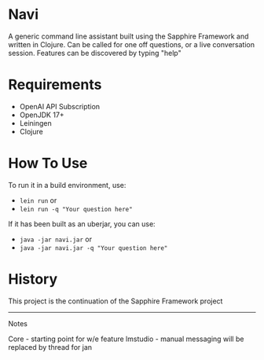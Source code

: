 # Navi
A generic command line assistant built using the Sapphire Framework and written in Clojure. Can be called for one off questions, or a live conversation session. Features can be discovered by typing "help"

# Requirements
- OpenAI API Subscription
- OpenJDK 17+
- Leiningen
- Clojure

# How To Use

To run it in a build environment, use:
- `lein run` or 
- `lein run -q "Your question here"`

If it has been built as an uberjar, you can use:
- `java -jar navi.jar` or
- `java -jar navi.jar -q "Your question here"`


# History
This project is the continuation of the Sapphire Framework project

------
Notes

Core - starting point for w/e feature
lmstudio - manual messaging will be replaced by thread for jan